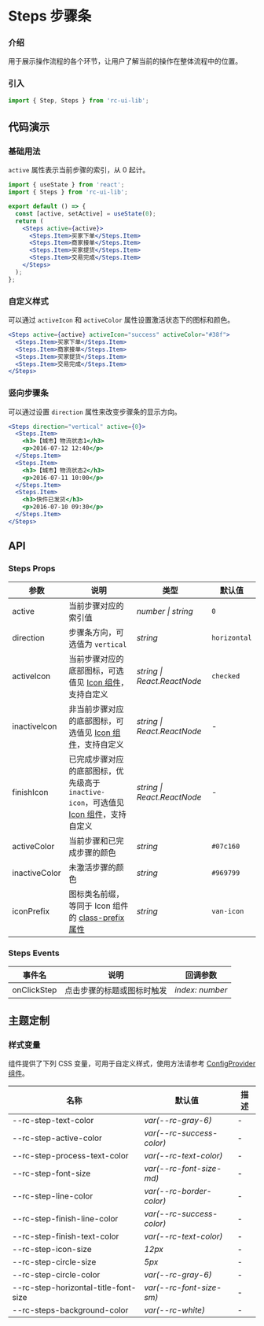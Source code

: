 # Steps 步骤条

### 介绍

用于展示操作流程的各个环节，让用户了解当前的操作在整体流程中的位置。

### 引入

```js
import { Step, Steps } from 'rc-ui-lib';
```

## 代码演示

### 基础用法

`active` 属性表示当前步骤的索引，从 0 起计。

```jsx
import { useState } from 'react';
import { Steps } from 'rc-ui-lib';

export default () => {
  const [active, setActive] = useState(0);
  return (
    <Steps active={active}>
      <Steps.Item>买家下单</Steps.Item>
      <Steps.Item>商家接单</Steps.Item>
      <Steps.Item>买家提货</Steps.Item>
      <Steps.Item>交易完成</Steps.Item>
    </Steps>
  );
};
```

### 自定义样式

可以通过 `activeIcon` 和 `activeColor` 属性设置激活状态下的图标和颜色。

```jsx
<Steps active={active} activeIcon="success" activeColor="#38f">
  <Steps.Item>买家下单</Steps.Item>
  <Steps.Item>商家接单</Steps.Item>
  <Steps.Item>买家提货</Steps.Item>
  <Steps.Item>交易完成</Steps.Item>
</Steps>
```

### 竖向步骤条

可以通过设置 `direction` 属性来改变步骤条的显示方向。

```jsx
<Steps direction="vertical" active={0}>
  <Steps.Item>
    <h3>【城市】物流状态1</h3>
    <p>2016-07-12 12:40</p>
  </Steps.Item>
  <Steps.Item>
    <h3>【城市】物流状态2</h3>
    <p>2016-07-11 10:00</p>
  </Steps.Item>
  <Steps.Item>
    <h3>快件已发货</h3>
    <p>2016-07-10 09:30</p>
  </Steps.Item>
</Steps>
```

## API

### Steps Props

| 参数 | 说明 | 类型 | 默认值 |
| --- | --- | --- | --- |
| active | 当前步骤对应的索引值 | _number \| string_ | `0` |
| direction | 步骤条方向，可选值为 `vertical` | _string_ | `horizontal` |
| activeIcon | 当前步骤对应的底部图标，可选值见 [Icon 组件](#/zh-CN/icon)，支持自定义 | _string \| React.ReactNode_ | `checked` |
| inactiveIcon | 非当前步骤对应的底部图标，可选值见 [Icon 组件](#/zh-CN/icon)，支持自定义 | _string \| React.ReactNode_ | - |
| finishIcon | 已完成步骤对应的底部图标，优先级高于 `inactive-icon`，可选值见 [Icon 组件](#/zh-CN/icon)，支持自定义 | _string \| React.ReactNode_ | - |
| activeColor | 当前步骤和已完成步骤的颜色 | _string_ | `#07c160` |
| inactiveColor | 未激活步骤的颜色 | _string_ | `#969799` |
| iconPrefix | 图标类名前缀，等同于 Icon 组件的 [class-prefix 属性](#/zh-CN/icon#props) | _string_ | `van-icon` |

### Steps Events

| 事件名      | 说明                       | 回调参数        |
| ----------- | -------------------------- | --------------- |
| onClickStep | 点击步骤的标题或图标时触发 | _index: number_ |

## 主题定制

### 样式变量

组件提供了下列 CSS 变量，可用于自定义样式，使用方法请参考 [ConfigProvider 组件](#/zh-CN/config-provider)。

| 名称                                  | 默认值                     | 描述 |
| ------------------------------------- | -------------------------- | ---- |
| --rc-step-text-color                 | _var(--rc-gray-6)_        | -    |
| --rc-step-active-color               | _var(--rc-success-color)_ | -    |
| --rc-step-process-text-color         | _var(--rc-text-color)_    | -    |
| --rc-step-font-size                  | _var(--rc-font-size-md)_  | -    |
| --rc-step-line-color                 | _var(--rc-border-color)_  | -    |
| --rc-step-finish-line-color          | _var(--rc-success-color)_ | -    |
| --rc-step-finish-text-color          | _var(--rc-text-color)_    | -    |
| --rc-step-icon-size                  | _12px_                     | -    |
| --rc-step-circle-size                | _5px_                      | -    |
| --rc-step-circle-color               | _var(--rc-gray-6)_        | -    |
| --rc-step-horizontal-title-font-size | _var(--rc-font-size-sm)_  | -    |
| --rc-steps-background-color          | _var(--rc-white)_         | -    |
